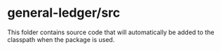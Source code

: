 # general-ledger/src

This folder contains source code that will automatically be added to the classpath when
the package is used.
